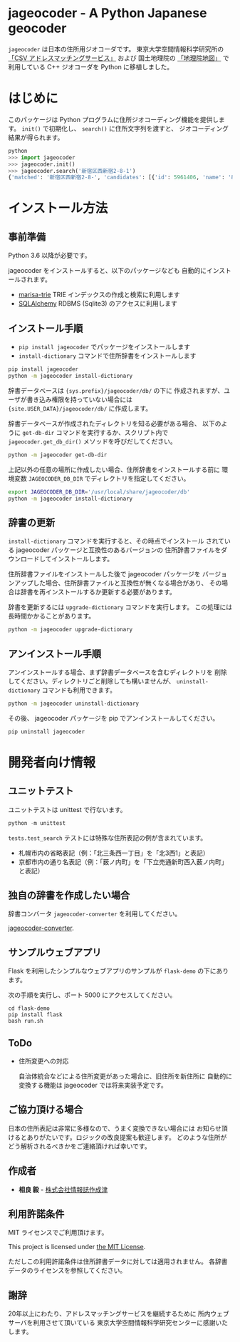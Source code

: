 # jageocoder - A Python Japanese geocoder

`jageocoder` は日本の住所用ジオコーダです。
東京大学空間情報科学研究所の [「CSV アドレスマッチングサービス」](https://geocode.csis.u-tokyo.ac.jp/home/csv-admatch/) および
国土地理院の [「地理院地図」](https://maps.gsi.go.jp/) で利用している
C++ ジオコーダを Python に移植しました。

# はじめに

このパッケージは Python プログラムに住所ジオコーディング機能を提供します。
`init()` で初期化し、 `search()` に住所文字列を渡すと、
ジオコーディング結果が得られます。

```python
python
>>> import jageocoder
>>> jageocoder.init()
>>> jageocoder.search('新宿区西新宿2-8-1')
{'matched': '新宿区西新宿2-8-', 'candidates': [{'id': 5961406, 'name': '8番', 'x': 139.691778, 'y': 35.689627, 'level': 7, 'note': None, 'fullname': ['東京都', '新宿区', '西新宿', '二丁目', '8番']}]}
```

# インストール方法

## 事前準備

Python 3.6 以降が必要です。

jageocoder をインストールすると、以下のパッケージなども
自動的にインストールされます。

- [marisa-trie](https://pypi.org/project/marisa-trie/)
    TRIE インデックスの作成と検索に利用します
- [SQLAlchemy](https://pypi.org/project/SQLAlchemy/)
    RDBMS (Sqlite3) のアクセスに利用します

## インストール手順

- `pip install jageocoder` でパッケージをインストールします
- `install-dictionary` コマンドで住所辞書をインストールします

```sh
pip install jageocoder
python -m jageocoder install-dictionary
```

辞書データベースは `{sys.prefix}/jageocoder/db/` の下に
作成されますが、ユーザが書き込み権限を持っていない場合には
`{site.USER_DATA}/jageocoder/db/` に作成します。

辞書データベースが作成されたディレクトリを知る必要がある場合、
以下のように `get-db-dir` コマンドを実行するか、スクリプト内で
`jageocoder.get_db_dir()` メソッドを呼びだしてください。

```sh
python -m jageocoder get-db-dir
```

上記以外の任意の場所に作成したい場合、住所辞書をインストールする前に
環境変数 `JAGEOCODER_DB_DIR` でディレクトリを指定してください。

```sh
export JAGEOCODER_DB_DIR='/usr/local/share/jageocoder/db'
python -m jageocoder install-dictionary
```

## 辞書の更新

`install-dictionary` コマンドを実行すると、その時点でインストール
されている jageocoder パッケージと互換性のあるバージョンの
住所辞書ファイルをダウンロードしてインストールします。

住所辞書ファイルをインストールした後で jageocoder パッケージを
バージョンアップした場合、住所辞書ファイルと互換性が無くなる場合があり、
その場合は辞書を再インストールするか更新する必要があります。

辞書を更新するには `upgrade-dictionary` コマンドを実行します。
この処理には長時間かかることがあります。

```sh
python -m jageocoder upgrade-dictionary
```

## アンインストール手順

アンインストールする場合、まず辞書データベースを含むディレクトリを
削除してください。ディレクトリごと削除しても構いませんが、
`uninstall-dictionary` コマンドも利用できます。

```sh
python -m jageocoder uninstall-dictionary
```

その後、 jageocoder パッケージを pip でアンインストールしてください。

```sh
pip uninstall jageocoder
```


# 開発者向け情報

## ユニットテスト

ユニットテストは unittest で行ないます。

```python
python -m unittest
```

`tests.test_search` テストには特殊な住所表記の例が含まれています。

- 札幌市内の省略表記（例：「北三条西一丁目」を「北3西1」と表記）
- 京都市内の通り名表記（例：「薮ノ内町」を「下立売通新町西入薮ノ内町」と表記）

## 独自の辞書を作成したい場合

辞書コンバータ `jageocoder-converter` を利用してください。

[jageocoder-converter](https://github.com/t-sagara/jageocoder-converter).

## サンプルウェブアプリ

Flask を利用したシンプルなウェブアプリのサンプルが
`flask-demo` の下にあります。

次の手順を実行し、ポート 5000 にアクセスしてください。

```
cd flask-demo
pip install flask
bash run.sh
```

## ToDo

- 住所変更への対応

    自治体統合などによる住所変更があった場合に、旧住所を新住所に
    自動的に変換する機能は jageocoder では将来実装予定です。

## ご協力頂ける場合

日本の住所表記は非常に多様なので、うまく変換できない場合には
お知らせ頂けるとありがたいです。ロジックの改良提案も歓迎します。
どのような住所がどう解析されるべきかをご連絡頂ければ幸いです。

## 作成者

* **相良 毅** - [株式会社情報誌作成津](https://www.info-proto.com/)

## 利用許諾条件

MIT ライセンスでご利用頂けます。

This project is licensed under [the MIT License](https://opensource.org/licenses/mit-license.php).

ただしこの利用許諾条件は住所辞書データに対しては適用されません。
各辞書データのライセンスを参照してください。

## 謝辞

20年以上にわたり、アドレスマッチングサービスを継続するために
所内ウェブサーバを利用させて頂いている
東京大学空間情報科学研究センターに感謝いたします。
